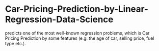 # Car-Pricing-Prediction-by-Linear-Regression-Data-Science
predicts one of the most well-known regression problems, which is Car Pricing Prediction by some features (e.g. the age of car, selling price, fuel type etc.).
